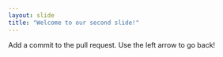 ```yaml
---
layout: slide
title: "Welcome to our second slide!"
---
```

Add a commit to the pull request.
Use the left arrow to go back!
